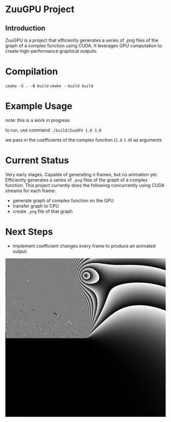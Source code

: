 # ZuuGPU Project

## Introduction
ZuuGPU is a project that efficiently generates a series of .png files of the graph of a complex function using CUDA. It leverages GPU computation to create high-performance graphical outputs.

# Compilation
`cmake -S . -B build`
`cmake --build build`

# Example Usage
note: this is a work in progress

to run, use command `./build/ZuuGPU 1.0 3.0`

we pass in the coefficients of the complex function (`1.0` `3.0`) as arguments

# Current Status
Very early stages. Capable of generating n frames, but no animation yet.
Efficiently generates a series of `.png` files of the graph of a complex function.
This project currently does the following concurrently using CUDA streams for each frame:
- generate graph of complex function on the GPU
- transfer graph to CPU
- create `.png` file of that graph

# Next Steps
- Implement coefficient changes every frame to produce an animated output.

![Alt Text](https://github.com/gametekker/zuuAnimation/blob/simplify/out.png)


